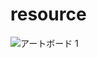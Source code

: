 # resource
![アートボード 1](https://github.com/user-attachments/assets/8336ae40-e609-4794-a3d5-7eea08de7ec6)
